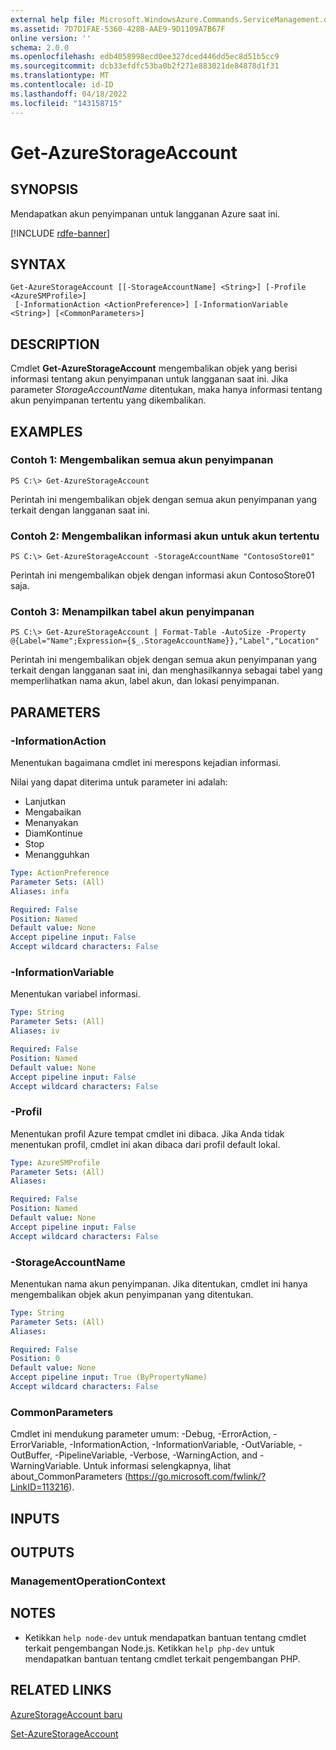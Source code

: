 ```yaml
---
external help file: Microsoft.WindowsAzure.Commands.ServiceManagement.dll-Help.xml
ms.assetid: 7D7D1FAE-5360-428B-AAE9-9D1109A7B67F
online version: ''
schema: 2.0.0
ms.openlocfilehash: edb4058998ecd0ee327dced446dd5ec8d51b5cc9
ms.sourcegitcommit: dcb33efdfc53ba0b2f271e883021de84878d1f31
ms.translationtype: MT
ms.contentlocale: id-ID
ms.lasthandoff: 04/18/2022
ms.locfileid: "143158715"
---
```

# Get-AzureStorageAccount

## SYNOPSIS
Mendapatkan akun penyimpanan untuk langganan Azure saat ini.

[!INCLUDE [rdfe-banner](../../includes/rdfe-banner.md)]

## SYNTAX

```
Get-AzureStorageAccount [[-StorageAccountName] <String>] [-Profile <AzureSMProfile>]
 [-InformationAction <ActionPreference>] [-InformationVariable <String>] [<CommonParameters>]
```

## DESCRIPTION
Cmdlet **Get-AzureStorageAccount** mengembalikan objek yang berisi informasi tentang akun penyimpanan untuk langganan saat ini.
Jika parameter *StorageAccountName* ditentukan, maka hanya informasi tentang akun penyimpanan tertentu yang dikembalikan.

## EXAMPLES

### Contoh 1: Mengembalikan semua akun penyimpanan
```
PS C:\> Get-AzureStorageAccount
```

Perintah ini mengembalikan objek dengan semua akun penyimpanan yang terkait dengan langganan saat ini.

### Contoh 2: Mengembalikan informasi akun untuk akun tertentu
```
PS C:\> Get-AzureStorageAccount -StorageAccountName "ContosoStore01"
```

Perintah ini mengembalikan objek dengan informasi akun ContosoStore01 saja.

### Contoh 3: Menampilkan tabel akun penyimpanan
```
PS C:\> Get-AzureStorageAccount | Format-Table -AutoSize -Property @{Label="Name";Expression={$_.StorageAccountName}},"Label","Location"
```

Perintah ini mengembalikan objek dengan semua akun penyimpanan yang terkait dengan langganan saat ini, dan menghasilkannya sebagai tabel yang memperlihatkan nama akun, label akun, dan lokasi penyimpanan.

## PARAMETERS

### -InformationAction
Menentukan bagaimana cmdlet ini merespons kejadian informasi.

Nilai yang dapat diterima untuk parameter ini adalah:

- Lanjutkan
- Mengabaikan
- Menanyakan
- DiamKontinue
- Stop
- Menangguhkan

```yaml
Type: ActionPreference
Parameter Sets: (All)
Aliases: infa

Required: False
Position: Named
Default value: None
Accept pipeline input: False
Accept wildcard characters: False
```

### -InformationVariable
Menentukan variabel informasi.

```yaml
Type: String
Parameter Sets: (All)
Aliases: iv

Required: False
Position: Named
Default value: None
Accept pipeline input: False
Accept wildcard characters: False
```

### -Profil
Menentukan profil Azure tempat cmdlet ini dibaca.
Jika Anda tidak menentukan profil, cmdlet ini akan dibaca dari profil default lokal.

```yaml
Type: AzureSMProfile
Parameter Sets: (All)
Aliases: 

Required: False
Position: Named
Default value: None
Accept pipeline input: False
Accept wildcard characters: False
```

### -StorageAccountName
Menentukan nama akun penyimpanan.
Jika ditentukan, cmdlet ini hanya mengembalikan objek akun penyimpanan yang ditentukan.

```yaml
Type: String
Parameter Sets: (All)
Aliases: 

Required: False
Position: 0
Default value: None
Accept pipeline input: True (ByPropertyName)
Accept wildcard characters: False
```

### CommonParameters
Cmdlet ini mendukung parameter umum: -Debug, -ErrorAction, -ErrorVariable, -InformationAction, -InformationVariable, -OutVariable, -OutBuffer, -PipelineVariable, -Verbose, -WarningAction, and -WarningVariable. Untuk informasi selengkapnya, lihat about_CommonParameters (https://go.microsoft.com/fwlink/?LinkID=113216).

## INPUTS

## OUTPUTS

### ManagementOperationContext

## NOTES
* Ketikkan `help node-dev` untuk mendapatkan bantuan tentang cmdlet terkait pengembangan Node.js. Ketikkan `help php-dev` untuk mendapatkan bantuan tentang cmdlet terkait pengembangan PHP.

## RELATED LINKS

[AzureStorageAccount baru](./New-AzureStorageAccount.md)

[Set-AzureStorageAccount](./Set-AzureStorageAccount.md)


